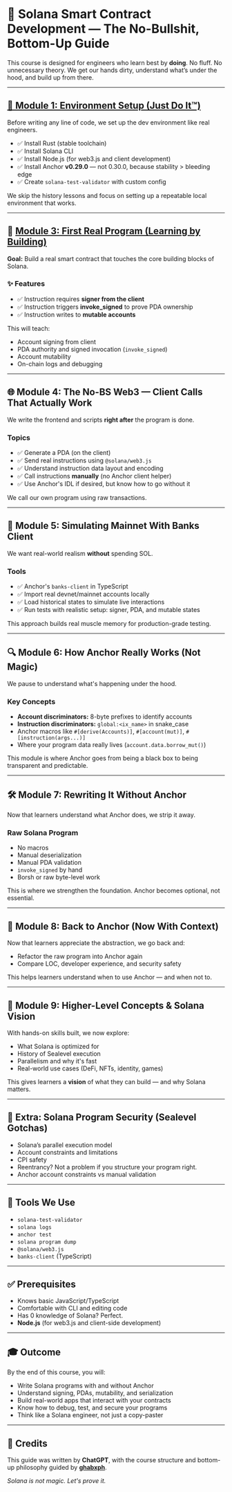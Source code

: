 # 🚀 Solana Smart Contract Development — The No-Bullshit, Bottom-Up Guide

This course is designed for engineers who learn best by **doing**. No fluff. No unnecessary theory. We get our hands dirty, understand what’s under the hood, and build up from there.

---

## [🔧 Module 1: Environment Setup (Just Do It™)](module-1)

Before writing any line of code, we set up the dev environment like real engineers.

- ✅ Install Rust (stable toolchain)
- ✅ Install Solana CLI
- ✅ Install Node.js (for web3.js and client development)
- ✅ Install Anchor **v0.29.0** — not 0.30.0, because stability > bleeding edge
- ✅ Create `solana-test-validator` with custom config

We skip the history lessons and focus on setting up a repeatable local environment that works.

---

## 🧪 [Module 3: First Real Program (Learning by Building)](module-3)

**Goal:** Build a real smart contract that touches the core building blocks of Solana.

### ✨ Features

- ✅ Instruction requires **signer from the client**
- ✅ Instruction triggers **invoke_signed** to prove PDA ownership
- ✅ Instruction writes to **mutable accounts**

This will teach:

- Account signing from client
- PDA authority and signed invocation (`invoke_signed`)
- Account mutability
- On-chain logs and debugging

---

## 🌐 Module 4: The No-BS Web3 — Client Calls That Actually Work

We write the frontend and scripts **right after** the program is done.

### Topics

- ✅ Generate a PDA (on the client)
- ✅ Send real instructions using `@solana/web3.js`
- ✅ Understand instruction data layout and encoding
- ✅ Call instructions **manually** (no Anchor client helper)
- ✅ Use Anchor's IDL if desired, but know how to go without it

We call our own program using raw transactions.

---

## 🧪 Module 5: Simulating Mainnet With Banks Client

We want real-world realism **without** spending SOL.

### Tools

- ✅ Anchor's `banks-client` in TypeScript
- ✅ Import real devnet/mainnet accounts locally
- ✅ Load historical states to simulate live interactions
- ✅ Run tests with realistic setup: signer, PDA, and mutable states

This approach builds real muscle memory for production-grade testing.

---

## 🔍 Module 6: How Anchor Really Works (Not Magic)

We pause to understand what's happening under the hood.

### Key Concepts

- **Account discriminators:** 8-byte prefixes to identify accounts
- **Instruction discriminators:** `global:<ix_name>` in snake_case
- Anchor macros like `#[derive(Accounts)]`, `#[account(mut)]`, `#[instruction(args...)]`
- Where your program data really lives (`account.data.borrow_mut()`)

This module is where Anchor goes from being a black box to being transparent and predictable.

---

## 🛠️ Module 7: Rewriting It Without Anchor

Now that learners understand what Anchor does, we strip it away.

### Raw Solana Program

- No macros
- Manual deserialization
- Manual PDA validation
- `invoke_signed` by hand
- Borsh or raw byte-level work

This is where we strengthen the foundation. Anchor becomes optional, not essential.

---

## 🧱 Module 8: Back to Anchor (Now With Context)

Now that learners appreciate the abstraction, we go back and:

- Refactor the raw program into Anchor again
- Compare LOC, developer experience, and security safety

This helps learners understand when to use Anchor — and when not to.

---

## 🧠 Module 9: Higher-Level Concepts & Solana Vision

With hands-on skills built, we now explore:

- What Solana is optimized for
- History of Sealevel execution
- Parallelism and why it's fast
- Real-world use cases (DeFi, NFTs, identity, games)

This gives learners a **vision** of what they can build — and why Solana matters.

---

## 📎 Extra: Solana Program Security (Sealevel Gotchas)

- Solana’s parallel execution model
- Account constraints and limitations
- CPI safety
- Reentrancy? Not a problem if you structure your program right.
- Anchor account constraints vs manual validation

---

## 🧰 Tools We Use

- `solana-test-validator`
- `solana logs`
- `anchor test`
- `solana program dump`
- `@solana/web3.js`
- `banks-client` (TypeScript)

---

## ✅ Prerequisites

- Knows basic JavaScript/TypeScript
- Comfortable with CLI and editing code
- Has 0 knowledge of Solana? Perfect.
- **Node.js** (for web3.js and client-side development)

---

## 🎓 Outcome

By the end of this course, you will:

- Write Solana programs with and without Anchor
- Understand signing, PDAs, mutability, and serialization
- Build real-world apps that interact with your contracts
- Know how to debug, test, and secure your programs
- Think like a Solana engineer, not just a copy-paster

---

## 📝 Credits

This guide was written by **ChatGPT**, with the course structure and bottom-up philosophy guided by **[ghabxph](https://github.com/ghabxph)**.

*Solana is not magic. Let's prove it.*
